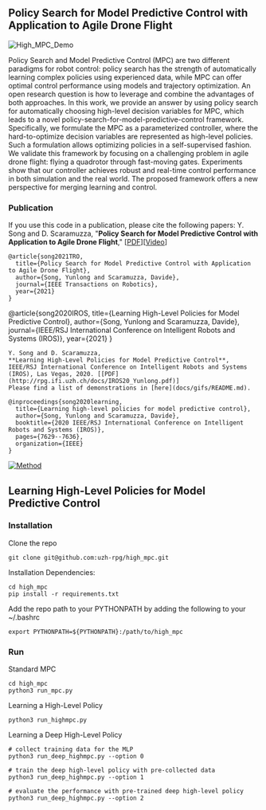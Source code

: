 ## Policy Search for Model Predictive Control with Application to Agile Drone Flight

<!-- [![Method](docs/figures/method.png)](https://youtu.be/Qei7oGiEIxY) -->

![High_MPC_Demo](docs/gifs/prompc.gif)

Policy Search and Model Predictive Control (MPC) are two different paradigms for robot control: policy search has the strength of automatically learning complex policies using experienced data, while MPC can offer optimal control performance using models and trajectory optimization. An open research question is how to leverage and combine the advantages of both approaches. In this work, we provide an answer by using policy search for automatically choosing high-level decision variables for MPC, which leads to a novel policy-search-for-model-predictive-control framework. Specifically, we formulate the MPC as a parameterized controller, where the hard-to-optimize decision variables are represented as high-level policies. Such a formulation allows optimizing policies in a self-supervised fashion. We validate this framework by focusing on a challenging problem in agile drone flight: flying a quadrotor through fast-moving gates. Experiments show that our controller achieves robust and real-time control performance in both simulation and the real world. The proposed framework offers a new perspective for merging learning and control.

### Publication

If you use this code in a publication, please cite the following papers:
Y. Song and D. Scaramuzza,
"**Policy Search for Model Predictive Control with Application to Agile Drone Flight**," [[PDF](http://rpg.ifi.uzh.ch/docs/TRO21_Yunlong.pdf)][[Video](https://youtu.be/Qei7oGiEIxY)]
```
@article{song2021TRO,
  title={Policy Search for Model Predictive Control with Application to Agile Drone Flight},
  author={Song, Yunlong and Scaramuzza, Davide},
  journal={IEEE Transactions on Robotics},
  year={2021}
}
```
@article{song2020IROS,
  title={Learning High-Level Policies for Model Predictive Control},
  author={Song, Yunlong and Scaramuzza, Davide},
  journal={IEEE/RSJ International Conference on Intelligent Robots and Systems (IROS)},
  year={2021}
}
```
Y. Song and D. Scaramuzza,
**Learning High-Level Policies for Model Predictive Control**,
IEEE/RSJ International Conference on Intelligent Robots and Systems (IROS), Las Vegas, 2020. [[PDF](http://rpg.ifi.uzh.ch/docs/IROS20_Yunlong.pdf)]
Please find a list of demonstrations in [here](docs/gifs/README.md).

```

```
@inproceedings{song2020learning,
  title={Learning high-level policies for model predictive control},
  author={Song, Yunlong and Scaramuzza, Davide},
  booktitle={2020 IEEE/RSJ International Conference on Intelligent Robots and Systems (IROS)},
  pages={7629--7636},
  organization={IEEE}
}
```

[![Method](docs/figures/image.png)](https://youtu.be/Qei7oGiEIxY)

## Learning High-Level Policies for Model Predictive Control





### Installation

Clone the repo

```
git clone git@github.com:uzh-rpg/high_mpc.git
```

Installation Dependencies:

```
cd high_mpc
pip install -r requirements.txt
```

Add the repo path to your PYTHONPATH by adding the following to your ~/.bashrc

```
export PYTHONPATH=${PYTHONPATH}:/path/to/high_mpc
```

### Run

Standard MPC

```
cd high_mpc
python3 run_mpc.py
```

Learning a High-Level Policy

```
python3 run_highmpc.py
```

Learning a Deep High-Level Policy

```
# collect training data for the MLP
python3 run_deep_highmpc.py --option 0

# train the deep high-level policy with pre-collected data
python3 run_deep_highmpc.py --option 1

# evaluate the performance with pre-trained deep high-level policy
python3 run_deep_highmpc.py --option 2
```
